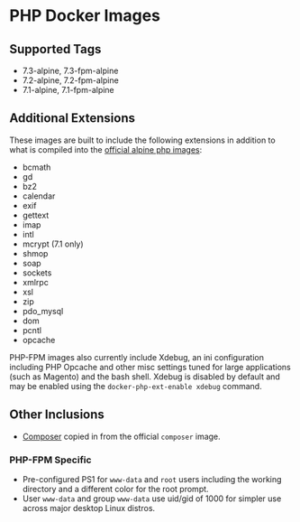# PHP Docker Images

## Supported Tags

* 7.3-alpine, 7.3-fpm-alpine
* 7.2-alpine, 7.2-fpm-alpine
* 7.1-alpine, 7.1-fpm-alpine

## Additional Extensions

These images are built to include the following extensions in addition to what is compiled into the [official alpine php images](https://hub.docker.com/_/php):

* bcmath
* gd
* bz2
* calendar
* exif
* gettext
* imap
* intl
* mcrypt (7.1 only)
* shmop
* soap
* sockets
* xmlrpc
* xsl
* zip
* pdo_mysql
* dom
* pcntl
* opcache

PHP-FPM images also currently include Xdebug, an ini configuration including PHP Opcache and other misc settings tuned for large applications (such as Magento) and the bash shell. Xdebug is disabled by default and may be enabled using the `docker-php-ext-enable xdebug` command.

## Other Inclusions

* [Composer](https://hub.docker.com/_/composer) copied in from the official `composer` image.

### PHP-FPM Specific

* Pre-configured PS1 for `www-data` and `root` users including the working directory and a different color for the root prompt.
* User `www-data` and group `www-data` use uid/gid of 1000 for simpler use across major desktop Linux distros.
